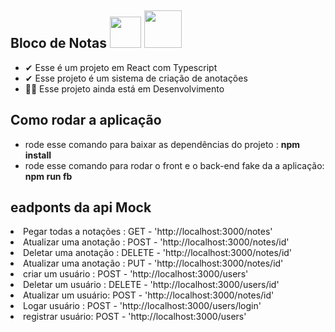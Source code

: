 <h2>Bloco de Notas
    <img height='50px' width='50px' src="https://img.icons8.com/office/80/000000/react.png"/>
    <img height='60px' width='60px' src="https://img.icons8.com/fluency/96/000000/typescript.png"/>
</h2>
<ul>
    <li> ✔ Esse é um projeto em React com Typescript</li>
    <li> ✔ Esse projeto é um sistema de criação de anotações</li>
    <li> 👨‍💻 Esse projeto ainda está em Desenvolvimento </li>
</ul>

<h2>Como rodar a aplicação</h2>
    <ul>
        <li>rode esse comando para baixar as dependências do projeto : <strong> npm install </strong> </li>
        <li>rode esse comando para rodar o front e o back-end fake da a aplicação:  <strong> npm run fb </strong> </li>
    </uL>
<h2>eadponts da api Mock</h2>
<li>Pegar todas a notações : GET - 'http://localhost:3000/notes'</li>
<li>Atualizar uma anotação : POST - 'http://localhost:3000/notes/id'</li>
<li>Deletar  uma anotação : DELETE - 'http://localhost:3000/notes/id'</li>
<li>Atualizar uma anotação : PUT - 'http://localhost:3000/notes/id'</li>

<li>criar um usuário : POST - 'http://localhost:3000/users'</li>
<li>Deletar um usuário : DELETE - 'http://localhost:3000/users/id'</li>
<li>Atualizar um usuário: POST - 'http://localhost:3000/notes/id'</li>
<li>Logar usuário : POST - 'http://localhost:3000/users/login'</li>
<li>registrar usuário: POST - 'http://localhost:3000/users'</li>